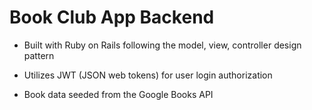 # Book Club App Backend

- Built with Ruby on Rails following the model, view, controller design pattern

- Utilizes JWT (JSON web tokens) for user login authorization

- Book data seeded from the Google Books API
